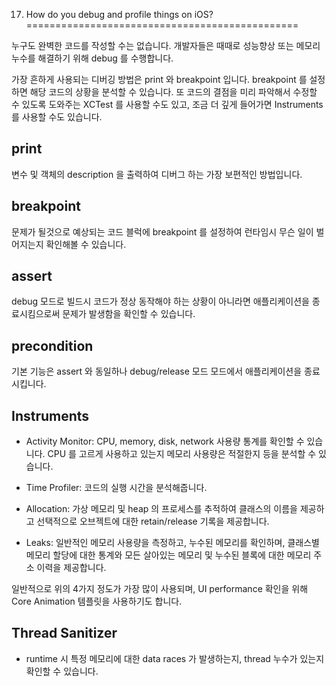 17. How do you debug and profile things on iOS?
===============================================

누구도 완벽한 코드를 작성할 수는 없습니다. 개발자들은 때때로 성능향상 또는 메모리 누수를 해결하기 위해 debug 를 수행합니다.

가장 흔하게 사용되는 디버깅 방법은 print 와 breakpoint 입니다. breakpoint 를 설정하면 해당 코드의 상황을 분석할 수 있습니다. 
또 코드의 결점을 미리 파악해서 수정할 수 있도록 도와주는 XCTest 를 사용할 수도 있고, 조금 더 깊게 들어가면 Instruments 를 사용할 수도 있습니다.

## print
변수 및 객체의 description 을 출력하여 디버그 하는 가장 보편적인 방법입니다.

## breakpoint
문제가 될것으로 예상되는 코드 블럭에 breakpoint 를 설정하여 런타임시 무슨 일이 벌어지는지 확인해볼 수 있습니다.

## assert
debug 모드로 빌드시 코드가 정상 동작해야 하는 상황이 아니라면 애플리케이션을 종료시킴으로써 문제가 발생함을 확인할 수 있습니다.

## precondition
기본 기능은 assert 와 동일하나 debug/release 모드 모드에서 애플리케이션을 종료시킵니다.

## Instruments
- Activity Monitor: CPU, memory, disk, network 사용량 통계를 확인할 수 있습니다. CPU 를 고르게 사용하고 있는지 메모리 사용량은 적절한지 등을 분석할 수 있습니다.

- Time Profiler: 코드의 실행 시간을 분석해줍니다.

- Allocation: 가상 메모리 및 heap 의 프로세스를 추적하여 클래스의 이름을 제공하고 선택적으로 오브젝트에 대한 retain/release 기록을 제공합니다.

- Leaks: 일반적인 메모리 사용량을 측정하고, 누수된 메모리를 확인하며, 클래스별 메모리 할당에 대한 통계와 모든 살아있는 메모리 및 누수된 블록에 대한 메모리 주소 이력을 제공합니다.

일반적으로 위의 4가지 정도가 가장 많이 사용되며, UI performance 확인을 위해 Core Animation 템플릿을 사용하기도 합니다.

## Thread Sanitizer
- runtime 시 특정 메모리에 대한 data races 가 발생하는지, thread 누수가 있는지 확인할 수 있습니다.